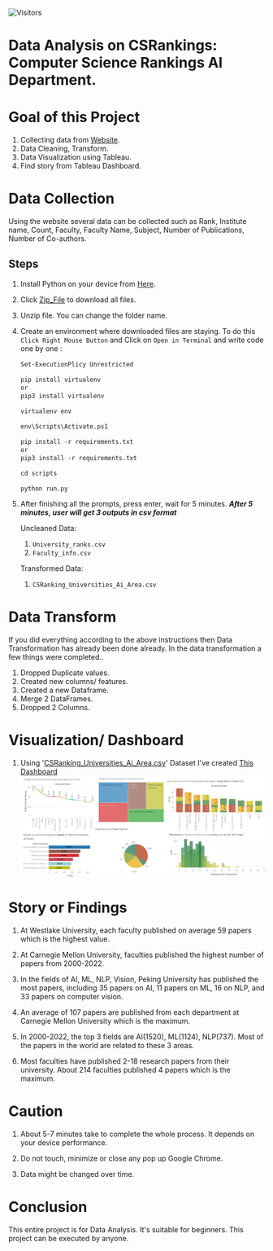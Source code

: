 ![Visitors](https://api.visitorbadge.io/api/visitors?path=https%3A%2F%2Fgithub.com%2FAklimaRimi%2FCSRankings_Computer_Science_Rankings_AI_Dept&label=Reads&countColor=%23263759)

# Data Analysis on CSRankings: Computer Science Rankings AI Department.
  
# Goal of this Project
  1. Collecting data from [Website](https://csrankings.org/#/fromyear/2000/toyear/2022/index?ai&vision&mlmining&nlp&inforet&world).
  2. Data Cleaning, Transform.
  3. Data Visualization using Tableau.
  4. Find story from Tableau Dashboard.
  
# Data Collection
  Using the website several data can be collected such as Rank, Institute name, Count, Faculty, Faculty Name, Subject, Number of Publications, Number of Co-authors.
    
  ## **Steps**
  1. Install Python on your device from [Here](https://www.python.org/downloads/). 
  2. Click [Zip_File](https://github.com/AklimaRimi/CSRankings_Computer_Science_Rankings_AI_Dept/archive/refs/heads/main.zip) to download all files.
  3. Unzip file. You can change the folder name. 
  4. Create an environment where downloaded files are staying. To do this `Click Right Mouse Button` and Click on `Open in Terminal` and write code one by one :
    
      ```
      Set-ExecutionPlicy Unrestricted
      ```
      
      ```
      pip install virtualenv
      or 
      pip3 install virtualenv
      ```
      ```
      virtualenv env
      ```
      ```
      env\Scripts\Activate.ps1
      ```
      ```
      pip install -r requirements.txt
      or 
      pip3 install -r requirements.txt
      ```
      ```
      cd scripts
      ```
      ```
      python run.py
      ```
  5. After finishing all the prompts, press enter, wait for 5 minutes. 
      ***After 5 minutes, user will get 3 outputs in csv format***
          
      Uncleaned Data:
        1. `University_ranks.csv`
        2. `Faculty_info.csv`
 
      Transformed Data:
        1. `CSRanking_Universities_Ai_Area.csv`
        
     
# Data Transform
If you did everything according to the above instructions then Data Transformation has already been done already.
In the data transformation a few things were completed..
  
  1. Dropped Duplicate values.
  2. Created new columns/ features.
  3. Created a new Dataframe.
  4. Merge 2 DataFrames.
  5. Dropped 2 Columns.
  
# Visualization/ Dashboard
  1. Using '[CSRanking_Universities_Ai_Area.csv](https://github.com/AklimaRimi/CSRankings_Computer_Science_Rankings_AI_Dept/blob/main/outputs/CSRanking_Universities_Ai_Area.csv)' Dataset I've created [This Dashboard](https://public.tableau.com/app/profile/aklima.akter.rimi/viz/VisualizationsonCSRankingsUniversitiesinAIDepartment/Dashboard1)
  ![](https://github.com/AklimaRimi/CSRankings_Computer_Science_Rankings_AI_Dept/blob/main/tableau_dashboard/viz.png)
  
# Story or Findings
   1. At Westlake University, each faculty published on average 59 papers which is the highest value.
    
   2. At Carnegie Mellon University, faculties published the highest number of papers from 2000-2022.
    
   3. In the fields of AI, ML, NLP, Vision, Peking University has published the most papers, including 35 papers on AI, 11 papers on ML, 16 on NLP, and 33 papers on computer vision.
    
  4. An average of 107 papers are published from each department at Carnegie Mellon University which is the maximum.
    
  5. In 2000-2022, the top 3 fields are AI(1520), ML(1124), NLP(737). Most of the papers in the world are related to these 3 areas.
  
  6. Most faculties have published 2-18 research papers from their university. About 214 faculties published 4 papers which is the maximum.
 
 
# Caution
1. About 5-7 minutes take to complete the whole process. It depends on your device performance.
 
2. Do not touch, minimize or close any pop up Google Chrome.
 
3. Data might be changed over time.
  
  
# Conclusion
This entire project is for Data Analysis. It's suitable for beginners. This project can be executed by anyone. 
 
 

